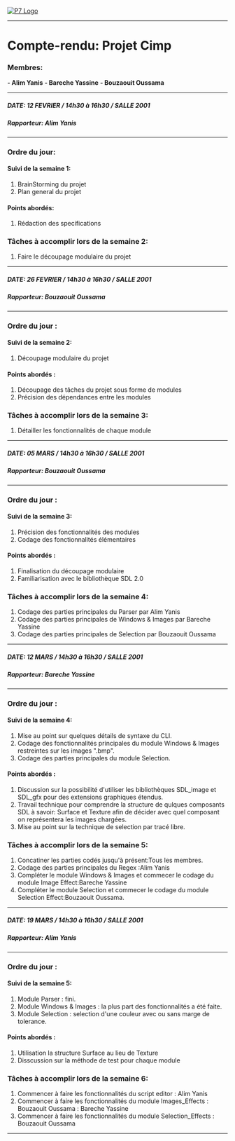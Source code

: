 [![P7 Logo](http://www.ciup.fr/wp-content/uploads/2013/10/Universit%C3%A9-Paris-Diderot.jpg "P7 Logo")](http://www.ciup.fr/wp-content/uploads/2013/10/Universit%C3%A9-Paris-Diderot.jpg "P7 Logo")

------------


# Compte-rendu: Projet Cimp
### Membres:  
**- Alim Yanis**
**- Bareche Yassine**
**- Bouzaouit Oussama**

------------


##### DATE: 12 FEVRIER / 14h30 à 16h30 / SALLE 2001
##### Rapporteur: Alim Yanis

------------


### Ordre du jour:
#### Suivi de la semaine 1: 
1. BrainStorming du projet
2. Plan general du projet

#### Points abordés: 
1. Rédaction des specifications

### Tâches à accomplir lors de la semaine 2:
1. Faire le découpage modulaire du projet




------------


##### DATE: 26 FEVRIER / 14h30 à 16h30 / SALLE 2001
##### Rapporteur: Bouzaouit Oussama

------------


### Ordre du jour :
#### Suivi de la semaine 2: 
1. Découpage modulaire du projet

#### Points abordés  : 
1. Découpage des tâches du projet sous forme de modules
2. Précision des dépendances entre les modules

### Tâches à accomplir lors de la semaine 3:
1. Détailler les fonctionnalités de chaque module




------------


##### DATE: 05 MARS / 14h30 à 16h30 / SALLE 2001
##### Rapporteur: Bouzaouit Oussama

------------


### Ordre du jour :
#### Suivi de la semaine 3:
1. Précision des fonctionnalités des modules
2. Codage des fonctionnalités élémentaires

#### Points abordés  : 
1. Finalisation du découpage modulaire
2. Familiarisation avec le bibliothèque SDL 2.0

### Tâches à accomplir lors de la semaine 4:
1. Codage des parties principales du Parser par Alim Yanis
2. Codage des parties principales de Windows & Images par Bareche Yassine
3. Codage des parties principales de Selection par Bouzaouit Oussama

------------


##### DATE: 12 MARS / 14h30 à 16h30 / SALLE 2001
##### Rapporteur: Bareche Yassine

------------


### Ordre du jour :
#### Suivi de la semaine 4:
1. Mise au point sur quelques détails de syntaxe du CLI.
2. Codage des fonctionnalités principales du module Windows & Images restreintes sur les images ".bmp".
3. Codage des parties principales du module Selection.

#### Points abordés  : 
1. Discussion sur la possibilité d'utiliser les bibliothèques SDL_image et SDL_gfx pour des extensions graphiques étendus.
2. Travail technique pour comprendre la structure de qulques composants SDL à savoir: Surface et Texture afin de décider avec quel composant on représentera les images chargées.
3. Mise au point sur la technique de selection par tracé libre.

### Tâches à accomplir lors de la semaine 5:

1. Concatiner les parties codés jusqu'à présent:Tous les membres.
2. Codage des parties principales du Regex :Alim Yanis
3. Compléter le module Windows & Images et commecer le codage du module Image Effect:Bareche Yassine
4. Compléter le module Selection et commecer le codage du module Selection 
Effect:Bouzaouit Oussama.

------------


##### DATE: 19 MARS / 14h30 à 16h30 / SALLE 2001
##### Rapporteur: Alim Yanis

------------


### Ordre du jour :
#### Suivi de la semaine 5:
1. Module Parser : fini. 
2. Module Windows & Images : la plus part des fonctionnalités a été faite.
3. Module Selection : selection d'une couleur avec ou sans marge de tolerance.

#### Points abordés  : 
1. Utilisation la structure Surface au lieu de Texture
2. Disscussion sur la méthode de test pour chaque module

### Tâches à accomplir lors de la semaine 6:
1. Commencer à faire les fonctionnalités du script editor : Alim Yanis
2. Commencer à faire les fonctionnalités du module Images_Effects : Bouzaouit Oussama : Bareche Yassine
3. Commencer à faire les fonctionnalités du module Selection_Effects : Bouzaouit Oussama

------------

